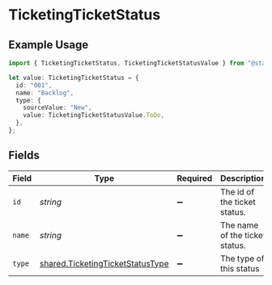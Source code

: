 # TicketingTicketStatus

## Example Usage

```typescript
import { TicketingTicketStatus, TicketingTicketStatusValue } from "@stackone/stackone-client-ts/sdk/models/shared";

let value: TicketingTicketStatus = {
  id: "001",
  name: "Backlog",
  type: {
    sourceValue: "New",
    value: TicketingTicketStatusValue.ToDo,
  },
};
```

## Fields

| Field                                                                                       | Type                                                                                        | Required                                                                                    | Description                                                                                 | Example                                                                                     |
| ------------------------------------------------------------------------------------------- | ------------------------------------------------------------------------------------------- | ------------------------------------------------------------------------------------------- | ------------------------------------------------------------------------------------------- | ------------------------------------------------------------------------------------------- |
| `id`                                                                                        | *string*                                                                                    | :heavy_minus_sign:                                                                          | The id of the ticket status.                                                                | 001                                                                                         |
| `name`                                                                                      | *string*                                                                                    | :heavy_minus_sign:                                                                          | The name of the ticket status.                                                              | Backlog                                                                                     |
| `type`                                                                                      | [shared.TicketingTicketStatusType](../../../sdk/models/shared/ticketingticketstatustype.md) | :heavy_minus_sign:                                                                          | The type of this status                                                                     |                                                                                             |